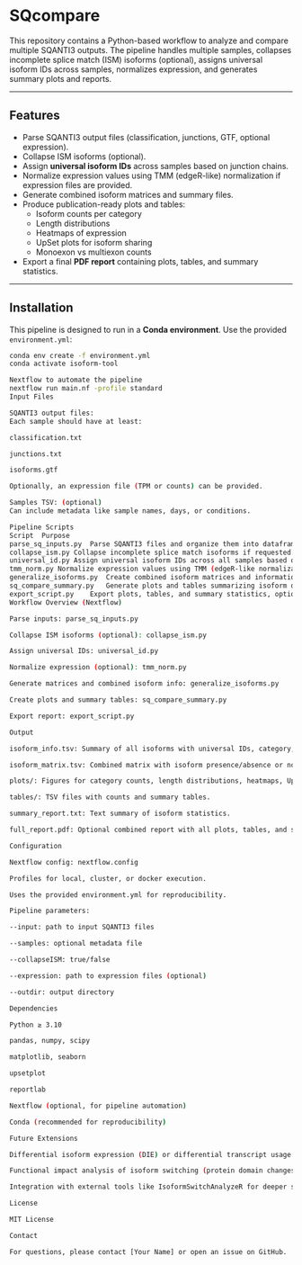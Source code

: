 # SQcompare

This repository contains a Python-based workflow to analyze and compare multiple SQANTI3 outputs. The pipeline handles multiple samples, collapses incomplete splice match (ISM) isoforms (optional), assigns universal isoform IDs across samples, normalizes expression, and generates summary plots and reports.

---

## Features

- Parse SQANTI3 output files (classification, junctions, GTF, optional expression).
- Collapse ISM isoforms (optional).
- Assign **universal isoform IDs** across samples based on junction chains.
- Normalize expression values using TMM (edgeR-like) normalization if expression files are provided.
- Generate combined isoform matrices and summary files.
- Produce publication-ready plots and tables:
  - Isoform counts per category
  - Length distributions
  - Heatmaps of expression
  - UpSet plots for isoform sharing
  - Monoexon vs multiexon counts
- Export a final **PDF report** containing plots, tables, and summary statistics.

---

## Installation

This pipeline is designed to run in a **Conda environment**. Use the provided `environment.yml`:

```bash
conda env create -f environment.yml
conda activate isoform-tool

Nextflow to automate the pipeline
nextflow run main.nf -profile standard
Input Files

SQANTI3 output files:
Each sample should have at least:

classification.txt

junctions.txt

isoforms.gtf

Optionally, an expression file (TPM or counts) can be provided.

Samples TSV: (optional)
Can include metadata like sample names, days, or conditions.

Pipeline Scripts
Script	Purpose
parse_sq_inputs.py	Parse SQANTI3 files and organize them into dataframes.
collapse_ism.py	Collapse incomplete splice match isoforms if requested.
universal_id.py	Assign universal isoform IDs across all samples based on junction chains.
tmm_norm.py	Normalize expression values using TMM (edgeR-like normalization).
generalize_isoforms.py	Create combined isoform matrices and information files for all samples.
sq_compare_summary.py	Generate plots and tables summarizing isoform data.
export_script.py	Export plots, tables, and summary statistics, optionally as a single PDF report.
Workflow Overview (Nextflow)

Parse inputs: parse_sq_inputs.py

Collapse ISM isoforms (optional): collapse_ism.py

Assign universal IDs: universal_id.py

Normalize expression (optional): tmm_norm.py

Generate matrices and combined isoform info: generalize_isoforms.py

Create plots and summary tables: sq_compare_summary.py

Export report: export_script.py

Output

isoform_info.tsv: Summary of all isoforms with universal IDs, category, length, exons, etc.

isoform_matrix.tsv: Combined matrix with isoform presence/absence or normalized expression per sample.

plots/: Figures for category counts, length distributions, heatmaps, UpSet plots, and exon distribution.

tables/: TSV files with counts and summary tables.

summary_report.txt: Text summary of isoform statistics.

full_report.pdf: Optional combined report with all plots, tables, and statistics.

Configuration

Nextflow config: nextflow.config

Profiles for local, cluster, or docker execution.

Uses the provided environment.yml for reproducibility.

Pipeline parameters:

--input: path to input SQANTI3 files

--samples: optional metadata file

--collapseISM: true/false

--expression: path to expression files (optional)

--outdir: output directory

Dependencies

Python ≥ 3.10

pandas, numpy, scipy

matplotlib, seaborn

upsetplot

reportlab

Nextflow (optional, for pipeline automation)

Conda (recommended for reproducibility)

Future Extensions

Differential isoform expression (DIE) or differential transcript usage (DTU) analysis.

Functional impact analysis of isoform switching (protein domain changes, NMD predictions).

Integration with external tools like IsoformSwitchAnalyzeR for deeper splicing analysis.

License

MIT License

Contact

For questions, please contact [Your Name] or open an issue on GitHub.


